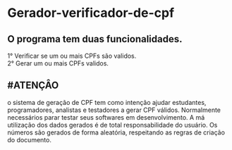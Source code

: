
<h1>Gerador-verificador-de-cpf</h1>

<h2>O programa tem duas funcionalidades.</h2>

<p>
1° Verificar se um ou mais CPFs são validos.<br>
2° Gerar um ou mais CPFs validos.
</p>

<h2>#ATENÇÂO</h2>
<p>
o sistema de geração de CPF tem como intenção ajudar estudantes, programadores, analistas e testadores a gerar CPF válidos. Normalmente necessários parar testar seus softwares em desenvolvimento.
A má utilização dos dados gerados é de total responsabilidade do usuário.
Os números são gerados de forma aleatória, respeitando as regras de criação do documento. 
</p>
